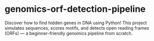 # genomics-orf-detection-pipeline
Discover how to find hidden genes in DNA using Python! This project simulates sequences, scores motifs, and detects open reading frames (ORFs) — a beginner-friendly genomics pipeline from scratch.
